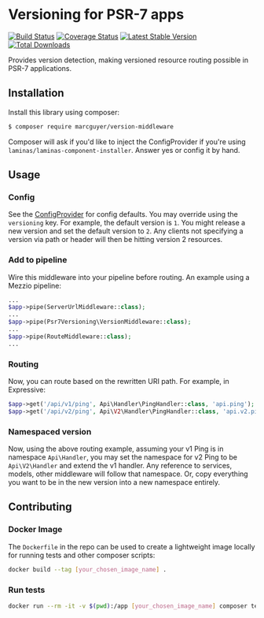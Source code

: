 # Versioning for PSR-7 apps

[![Build Status](https://secure.travis-ci.org/marcguyer/version-middleware.svg?branch=master)](https://secure.travis-ci.org/marcguyer/version-middleware)
[![Coverage Status](https://coveralls.io/repos/github/marcguyer/version-middleware/badge.svg?branch=master)](https://coveralls.io/github/marcguyer/version-middleware?branch=master)
[![Latest Stable Version](https://poser.pugx.org/marcguyer/version-middleware/v/stable)](https://packagist.org/packages/marcguyer/version-middleware)
[![Total Downloads](https://poser.pugx.org/marcguyer/version-middleware/downloads)](https://packagist.org/packages/marcguyer/version-middleware)

Provides version detection, making versioned resource routing possible in PSR-7 applications.

## Installation

Install this library using composer:

```bash
$ composer require marcguyer/version-middleware
```

Composer will ask if you'd like to inject the ConfigProvider if you're using `laminas/laminas-component-installer`. Answer yes or config it by hand.

## Usage

### Config

See the [ConfigProvider](src/ConfigProvider.php) for config defaults. You may override using the `versioning` key. For example, the default version is `1`. You might release a new version and set the default version to `2`. Any clients not specifying a version via path or header will then be hitting version 2 resources.

### Add to pipeline

Wire this middleware into your pipeline before routing. An example using a Mezzio pipeline:

```php
...
$app->pipe(ServerUrlMiddleware::class);
...
$app->pipe(Psr7Versioning\VersionMiddleware::class);
...
$app->pipe(RouteMiddleware::class);
...
```

### Routing

Now, you can route based on the rewritten URI path. For example, in Expressive:

```php
$app->get('/api/v1/ping', Api\Handler\PingHandler::class, 'api.ping');
$app->get('/api/v2/ping', Api\V2\Handler\PingHandler::class, 'api.v2.ping');
```

### Namespaced version

Now, using the above routing example, assuming your v1 Ping is in namespace `Api\Handler`, you may set the namespace for v2 Ping to be `Api\V2\Handler` and extend the v1 handler. Any reference to services, models, other middleware will follow that namespace. Or, copy everything you want to be in the new version into a new namespace entirely.

## Contributing

### Docker Image

The `Dockerfile` in the repo can be used to create a lightweight image locally for running tests and other composer scripts:

```sh
docker build --tag [your_chosen_image_name] .
```

### Run tests

```sh
docker run --rm -it -v $(pwd):/app [your_chosen_image_name] composer test
```
